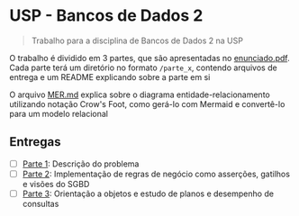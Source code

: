 # USP - Bancos de Dados 2

> Trabalho para a disciplina de Bancos de Dados 2 na USP

O trabalho é dividido em 3 partes, que são apresentadas no [enunciado.pdf](). Cada parte terá um diretório no formato
`/parte_x`, contendo arquivos de entrega e um README explicando sobre a parte em si

O arquivo [MER.md]() explica sobre o diagrama entidade-relacionamento utilizando notação Crow's Foot, como gerá-lo
com Mermaid e convertê-lo para um modelo relacional

## Entregas

- [ ] [Parte 1](): Descrição do problema
- [ ] [Parte 2](): Implementação de regras de negócio como asserções, gatilhos e visões do SGBD
- [ ] [Parte 3](): Orientação a objetos e estudo de planos e desempenho de consultas
